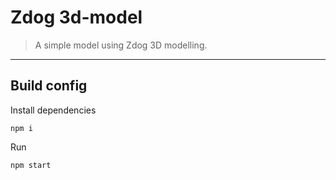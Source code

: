 # Zdog 3d-model

> A simple model using Zdog 3D modelling.

---

## Build config

Install dependencies

``` npm i ```

Run

``` npm start ```

